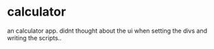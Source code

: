 # calculator
an calculator app. didnt thought about the ui when setting the divs and writing the scripts..
